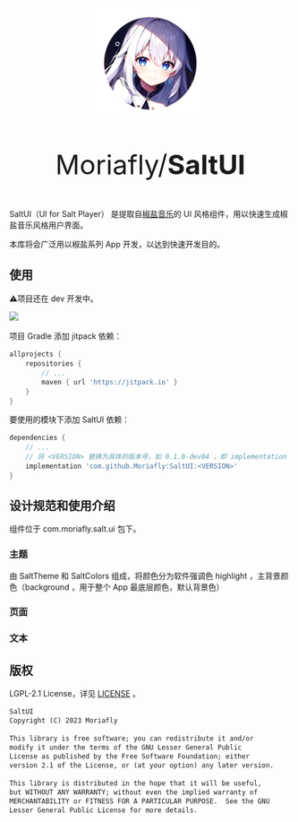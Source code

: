 <div align="center">
    <img style="width: 200px;" src="ic_salt_ui_500.png">
    <p style="font-size: 48px">Moriafly/<b>SaltUI</b></p>
</div>

SaltUI（UI for Salt Player） 是提取自[椒盐音乐](https://github.com/Moriafly/SaltPlayerSource)的 UI 风格组件，用以快速生成椒盐音乐风格用户界面。

本库将会广泛用以椒盐系列 App 开发，以达到快速开发目的。

## 使用

⚠️项目还在 dev 开发中。

[![](https://jitpack.io/v/Moriafly/SaltUI.svg)](https://jitpack.io/#Moriafly/SaltUI)

项目 Gradle 添加 jitpack 依赖：

```groovy
allprojects {
    repositories {
        // ...
        maven { url 'https://jitpack.io' }
    }
}
```

要使用的模块下添加 SaltUI 依赖：

```groovy
dependencies {
    // ...
    // 将 <VERSION> 替换为具体的版本号，如 0.1.0-dev04 ，即 implementation 'com.github.Moriafly:SaltUI:0.1.0-dev04'
    implementation 'com.github.Moriafly:SaltUI:<VERSION>'
}
```

## 设计规范和使用介绍

组件位于 com.moriafly.salt.ui 包下。

### 主题

由 SaltTheme 和 SaltColors 组成，将颜色分为软件强调色 highlight ，主背景颜色（background ，用于整个 App 最底层颜色，默认背景色）



### 页面

### 文本

## 版权

LGPL-2.1 License，详见 [LICENSE](LICENSE) 。

```
SaltUI
Copyright (C) 2023 Moriafly

This library is free software; you can redistribute it and/or
modify it under the terms of the GNU Lesser General Public
License as published by the Free Software Foundation; either
version 2.1 of the License, or (at your option) any later version.

This library is distributed in the hope that it will be useful,
but WITHOUT ANY WARRANTY; without even the implied warranty of
MERCHANTABILITY or FITNESS FOR A PARTICULAR PURPOSE.  See the GNU
Lesser General Public License for more details.
```
